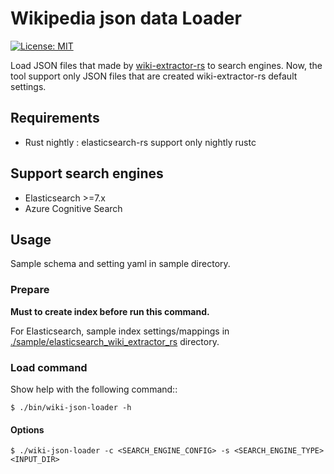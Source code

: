 # Wikipedia json data Loader

[![License: MIT](https://img.shields.io/badge/License-MIT-yellow.svg)](https://opensource.org/licenses/MIT)

Load JSON files that made by [wiki-extractor-rs](https://github.com/johtani/wiki-extractor-rs) to search engines.
Now, the tool support only JSON files that are created wiki-extractor-rs default settings.

## Requirements

* Rust nightly : elasticsearch-rs support only nightly rustc

## Support search engines

* Elasticsearch >=7.x
* Azure Cognitive Search

## Usage

Sample schema and setting yaml in sample directory.

### Prepare

**Must to create index before run this command.**

For Elasticsearch, sample index settings/mappings in [./sample/elasticsearch_wiki_extractor_rs](./sample/elasticsearch_wiki_extractor_rs) directory.

### Load command
Show help with the following command::
```
$ ./bin/wiki-json-loader -h
```

#### Options

```
$ ./wiki-json-loader -c <SEARCH_ENGINE_CONFIG> -s <SEARCH_ENGINE_TYPE> <INPUT_DIR>
```

